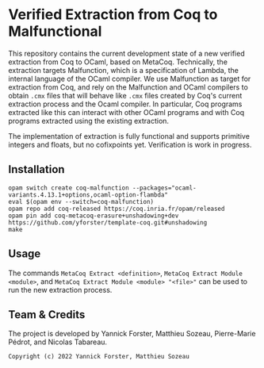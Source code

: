 # Verified Extraction from Coq to Malfunctional

This repository contains the current development state of a new verified extraction from Coq to OCaml, based on MetaCoq.
Technically, the extraction targets Malfunction, which is a specification of Lambda, the internal language of the OCaml compiler.
We use Malfunction as target for extraction from Coq, and rely on the Malfunction and OCaml compilers to obtain `.cmx` files that will behave like `.cmx` files created by Coq's current extraction process and the Ocaml compiler.
In particular, Coq programs extracted like this can interact with other OCaml programs and with Coq programs extracted using the existing extraction.

The implementation of extraction is fully functional and supports primitive integers and floats, but no cofixpoints yet.
Verification is work in progress.

## Installation

```
opam switch create coq-malfunction --packages="ocaml-variants.4.13.1+options,ocaml-option-flambda"
eval $(opam env --switch=coq-malfunction)
opam repo add coq-released https://coq.inria.fr/opam/released
opam pin add coq-metacoq-erasure+unshadowing+dev https://github.com/yforster/template-coq.git#unshadowing
make
```

## Usage

The commands `MetaCoq Extract <definition>`, `MetaCoq Extract Module <module>`, and `MetaCoq Extract Module <module> "<file>"` can be used to run the new extraction process.

## Team & Credits

The project is developed by Yannick Forster, Matthieu Sozeau, Pierre-Marie Pédrot, and Nicolas Tabareau.

```
Copyright (c) 2022 Yannick Forster, Matthieu Sozeau
```
